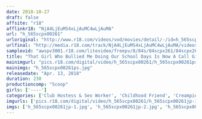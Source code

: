 ```yaml
---
date: 2018-10-27
draft: false
affsite: "r18"
afflinkr18: "NjA4LjEuMS4xLjAuMC4wLjAuMA"
url: "h_565scpx00261"
urloriginal: "http://www.r18.com/videos/vod/movies/detail/-/id=h_565scpx00261"
urlfinal: "http://media.r18.com/track/NjA4LjEuMS4xLjAuMC4wLjAuMA/videos/vod/movies/detail/-/id=h_565scpx00261"
samplevid: "awspv3001.r18.com/litevideo/freepv/8/84s/84scpx261/84scpx261_dmb_w.mp4"
title: "That Girl Who Bullied Me Doing Our School Days Is Now A Call Girl! With Her Begging Me Not To Tell Everyone, Can I Force Her To Submit To My Desires In Revenge?! At First Her Face Was Awash With Shame, But At Some Point It Became Like A Pig In Heat... 2 5"
mainimgurl: "pics.r18.com/digital/video/h_565scpx00261/h_565scpx00261ps.jpg"
mainimgs: "h_565scpx00261ps.jpg"
releasedate: "Apr. 13, 2018"
duration: 230
productioncomp: "Scoop"
girls: ['----']
categories: ['Club Hostess & Sex Worker', 'Childhood Friend', 'Creampie', 'Titty Fuck', 'Deep Throat', 'Hi-Def']
imgurls: ['pics.r18.com/digital/video/h_565scpx00261/h_565scpx00261jp-1.jpg', 'pics.r18.com/digital/video/h_565scpx00261/h_565scpx00261jp-2.jpg', 'pics.r18.com/digital/video/h_565scpx00261/h_565scpx00261jp-3.jpg', 'pics.r18.com/digital/video/h_565scpx00261/h_565scpx00261jp-4.jpg', 'pics.r18.com/digital/video/h_565scpx00261/h_565scpx00261jp-5.jpg', 'pics.r18.com/digital/video/h_565scpx00261/h_565scpx00261jp-6.jpg', 'pics.r18.com/digital/video/h_565scpx00261/h_565scpx00261jp-7.jpg', 'pics.r18.com/digital/video/h_565scpx00261/h_565scpx00261jp-8.jpg', 'pics.r18.com/digital/video/h_565scpx00261/h_565scpx00261jp-9.jpg', 'pics.r18.com/digital/video/h_565scpx00261/h_565scpx00261jp-10.jpg', 'pics.r18.com/digital/video/h_565scpx00261/h_565scpx00261jp-11.jpg', 'pics.r18.com/digital/video/h_565scpx00261/h_565scpx00261jp-12.jpg', 'pics.r18.com/digital/video/h_565scpx00261/h_565scpx00261jp-13.jpg', 'pics.r18.com/digital/video/h_565scpx00261/h_565scpx00261jp-14.jpg', 'pics.r18.com/digital/video/h_565scpx00261/h_565scpx00261jp-15.jpg', 'pics.r18.com/digital/video/h_565scpx00261/h_565scpx00261jp-16.jpg', 'pics.r18.com/digital/video/h_565scpx00261/h_565scpx00261jp-17.jpg', 'pics.r18.com/digital/video/h_565scpx00261/h_565scpx00261jp-18.jpg', 'pics.r18.com/digital/video/h_565scpx00261/h_565scpx00261jp-19.jpg', 'pics.r18.com/digital/video/h_565scpx00261/h_565scpx00261jp-20.jpg']
imgs: ['h_565scpx00261jp-1.jpg', 'h_565scpx00261jp-2.jpg', 'h_565scpx00261jp-3.jpg', 'h_565scpx00261jp-4.jpg', 'h_565scpx00261jp-5.jpg', 'h_565scpx00261jp-6.jpg', 'h_565scpx00261jp-7.jpg', 'h_565scpx00261jp-8.jpg', 'h_565scpx00261jp-9.jpg', 'h_565scpx00261jp-10.jpg', 'h_565scpx00261jp-11.jpg', 'h_565scpx00261jp-12.jpg', 'h_565scpx00261jp-13.jpg', 'h_565scpx00261jp-14.jpg', 'h_565scpx00261jp-15.jpg', 'h_565scpx00261jp-16.jpg', 'h_565scpx00261jp-17.jpg', 'h_565scpx00261jp-18.jpg', 'h_565scpx00261jp-19.jpg', 'h_565scpx00261jp-20.jpg']
---
```

